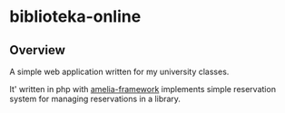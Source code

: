 # biblioteka-online
## Overview

A simple web application written for my university classes.

It' written in php with [amelia-framework](https://amelia-framework.kudlacik.eu/) implements simple reservation system for managing reservations in a library.